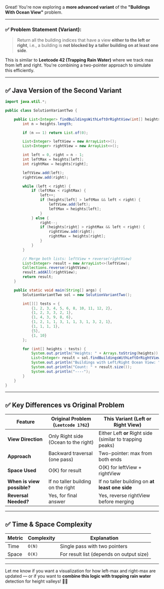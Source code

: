 Great! You're now exploring a **more advanced variant** of the **"Buildings With Ocean View"** problem.

---

### ✅ Problem Statement (Variant):

> Return all the building indices that have a view **either to the left or right**, i.e., a building is **not blocked by a taller building on at least one side**.

This is similar to **Leetcode 42 (Trapping Rain Water)** where we track max from left and right. You're combining a two-pointer approach to simulate this efficiently.

---

## ✅ Java Version of the Second Variant

```java
import java.util.*;

public class SolutionVariantTwo {

    public List<Integer> findBuildingsWithLeftOrRightView(int[] heights) {
        int n = heights.length;

        if (n == 1) return List.of(0);

        List<Integer> leftView = new ArrayList<>();
        List<Integer> rightView = new ArrayList<>();

        int left = 0, right = n - 1;
        int leftMax = heights[left];
        int rightMax = heights[right];

        leftView.add(left);
        rightView.add(right);

        while (left < right) {
            if (leftMax < rightMax) {
                left++;
                if (heights[left] > leftMax && left < right) {
                    leftView.add(left);
                    leftMax = heights[left];
                }
            } else {
                right--;
                if (heights[right] > rightMax && left < right) {
                    rightView.add(right);
                    rightMax = heights[right];
                }
            }
        }

        // Merge both lists: leftView + reverse(rightView)
        List<Integer> result = new ArrayList<>(leftView);
        Collections.reverse(rightView);
        result.addAll(rightView);
        return result;
    }

    public static void main(String[] args) {
        SolutionVariantTwo sol = new SolutionVariantTwo();

        int[][] tests = {
            {1, 2, 3, 4, 5, 6, 8, 10, 11, 12, 2},
            {1, 2, 3, 3, 2, 1},
            {1, 4, 3, 9, 8, 6},
            {1, 2, 1, 1, 3, 1, 1, 3, 1, 3, 2, 1},
            {1, 1, 1, 1},
            {5},
            {1, 10}
        };

        for (int[] heights : tests) {
            System.out.println("Heights: " + Arrays.toString(heights));
            List<Integer> result = sol.findBuildingsWithLeftOrRightView(heights);
            System.out.println("Buildings with Left/Right Ocean View: " + result);
            System.out.println("Count: " + result.size());
            System.out.println("----");
        }
    }
}
```

---

## ✅ Key Differences vs Original Problem

| Feature                    | Original Problem (`Leetcode 1762`)   | This Variant (Left or Right View)                         |
| -------------------------- | ------------------------------------ | --------------------------------------------------------- |
| **View Direction**         | Only Right side (Ocean to the right) | Either Left **or** Right side (similar to trapping peaks) |
| **Approach**               | Backward traversal (one pass)        | Two-pointer: max from both ends                           |
| **Space Used**             | O(K) for result                      | O(K) for leftView + rightView                             |
| **When is view possible?** | If no taller building on the right   | If no taller building on **at least one side**            |
| **Reversal Needed?**       | Yes, for final answer                | Yes, reverse rightView before merging                     |

---

## ✅ Time & Space Complexity

| Metric | Complexity | Explanation                              |
| ------ | ---------- | ---------------------------------------- |
| Time   | `O(N)`     | Single pass with two pointers            |
| Space  | `O(K)`     | For result list (depends on output size) |

---

Let me know if you want a visualization for how left-max and right-max are updated — or if you want to **combine this logic with trapping rain water** detection for height valleys! 🌊🏢
